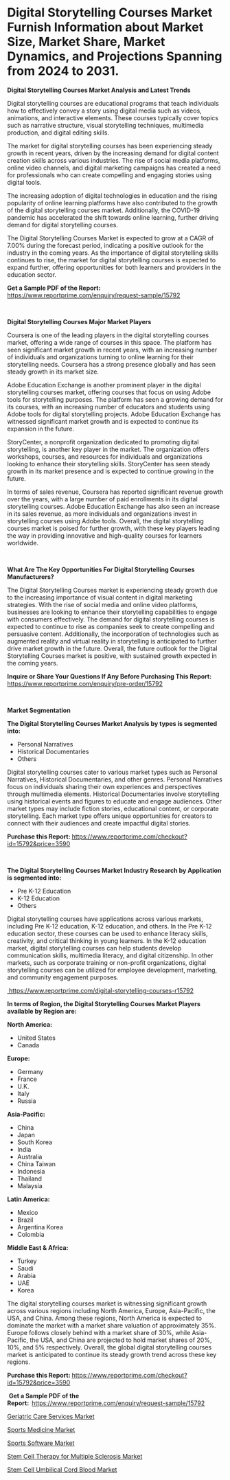 <p><h1>Digital Storytelling Courses Market Furnish Information about Market Size, Market Share, Market Dynamics, and Projections Spanning from 2024 to 2031.</h1></p><p><strong>Digital Storytelling Courses Market Analysis and Latest Trends</strong></p>
<p><p>Digital storytelling courses are educational programs that teach individuals how to effectively convey a story using digital media such as videos, animations, and interactive elements. These courses typically cover topics such as narrative structure, visual storytelling techniques, multimedia production, and digital editing skills.</p><p>The market for digital storytelling courses has been experiencing steady growth in recent years, driven by the increasing demand for digital content creation skills across various industries. The rise of social media platforms, online video channels, and digital marketing campaigns has created a need for professionals who can create compelling and engaging stories using digital tools.</p><p>The increasing adoption of digital technologies in education and the rising popularity of online learning platforms have also contributed to the growth of the digital storytelling courses market. Additionally, the COVID-19 pandemic has accelerated the shift towards online learning, further driving demand for digital storytelling courses.</p><p>The Digital Storytelling Courses Market is expected to grow at a CAGR of 7.00% during the forecast period, indicating a positive outlook for the industry in the coming years. As the importance of digital storytelling skills continues to rise, the market for digital storytelling courses is expected to expand further, offering opportunities for both learners and providers in the education sector.</p></p>
<p><strong>Get a Sample PDF of the Report:&nbsp;</strong> <a href="https://www.reportprime.com/enquiry/request-sample/15792">https://www.reportprime.com/enquiry/request-sample/15792</a></p>
<p>&nbsp;</p>
<p><strong>Digital Storytelling Courses Major Market Players</strong></p>
<p><p>Coursera is one of the leading players in the digital storytelling courses market, offering a wide range of courses in this space. The platform has seen significant market growth in recent years, with an increasing number of individuals and organizations turning to online learning for their storytelling needs. Coursera has a strong presence globally and has seen steady growth in its market size.</p><p>Adobe Education Exchange is another prominent player in the digital storytelling courses market, offering courses that focus on using Adobe tools for storytelling purposes. The platform has seen a growing demand for its courses, with an increasing number of educators and students using Adobe tools for digital storytelling projects. Adobe Education Exchange has witnessed significant market growth and is expected to continue its expansion in the future.</p><p>StoryCenter, a nonprofit organization dedicated to promoting digital storytelling, is another key player in the market. The organization offers workshops, courses, and resources for individuals and organizations looking to enhance their storytelling skills. StoryCenter has seen steady growth in its market presence and is expected to continue growing in the future.</p><p>In terms of sales revenue, Coursera has reported significant revenue growth over the years, with a large number of paid enrollments in its digital storytelling courses. Adobe Education Exchange has also seen an increase in its sales revenue, as more individuals and organizations invest in storytelling courses using Adobe tools. Overall, the digital storytelling courses market is poised for further growth, with these key players leading the way in providing innovative and high-quality courses for learners worldwide.</p></p>
<p>&nbsp;</p>
<p><strong>What Are The Key Opportunities For Digital Storytelling Courses Manufacturers?</strong></p>
<p><p>The Digital Storytelling Courses market is experiencing steady growth due to the increasing importance of visual content in digital marketing strategies. With the rise of social media and online video platforms, businesses are looking to enhance their storytelling capabilities to engage with consumers effectively. The demand for digital storytelling courses is expected to continue to rise as companies seek to create compelling and persuasive content. Additionally, the incorporation of technologies such as augmented reality and virtual reality in storytelling is anticipated to further drive market growth in the future. Overall, the future outlook for the Digital Storytelling Courses market is positive, with sustained growth expected in the coming years.</p></p>
<p><strong>Inquire or Share Your Questions If Any Before Purchasing This Report:</strong> <a href="https://www.reportprime.com/enquiry/pre-order/15792">https://www.reportprime.com/enquiry/pre-order/15792</a></p>
<p>&nbsp;</p>
<p><strong>Market Segmentation</strong></p>
<p><strong>The Digital Storytelling Courses Market Analysis by types is segmented into:</strong></p>
<p><ul><li>Personal Narratives</li><li>Historical Documentaries</li><li>Others</li></ul></p>
<p><p>Digital storytelling courses cater to various market types such as Personal Narratives, Historical Documentaries, and other genres. Personal Narratives focus on individuals sharing their own experiences and perspectives through multimedia elements. Historical Documentaries involve storytelling using historical events and figures to educate and engage audiences. Other market types may include fiction stories, educational content, or corporate storytelling. Each market type offers unique opportunities for creators to connect with their audiences and create impactful digital stories.</p></p>
<p><strong>Purchase this Report:&nbsp;</strong><a href="https://www.reportprime.com/checkout?id=15792&price=3590">https://www.reportprime.com/checkout?id=15792&price=3590</a></p>
<p>&nbsp;</p>
<p><strong>The Digital Storytelling Courses Market Industry Research by Application is segmented into:</strong></p>
<p><ul><li>Pre K-12 Education</li><li>K-12 Education</li><li>Others</li></ul></p>
<p><p>Digital storytelling courses have applications across various markets, including Pre K-12 education, K-12 education, and others. In the Pre K-12 education sector, these courses can be used to enhance literacy skills, creativity, and critical thinking in young learners. In the K-12 education market, digital storytelling courses can help students develop communication skills, multimedia literacy, and digital citizenship. In other markets, such as corporate training or non-profit organizations, digital storytelling courses can be utilized for employee development, marketing, and community engagement purposes.</p></p>
<p><a href="https://www.reportprime.com/digital-storytelling-courses-r15792">&nbsp;https://www.reportprime.com/digital-storytelling-courses-r15792</a></p>
<p><strong>In terms of Region, the Digital Storytelling Courses Market Players available by Region are:</strong></p>
<p>
    <p> <strong> North America: </strong>
        <ul>
            <li>United States</li>
            <li>Canada</li>
        </ul>
        </p> 
    <p> <strong> Europe: </strong>
        <ul>
            <li>Germany</li>
            <li>France</li>
            <li>U.K.</li>
            <li>Italy</li>
            <li>Russia</li>
        </ul>
        </p> 
    <p> <strong> Asia-Pacific: </strong>
        <ul>
            <li>China</li>
            <li>Japan</li>
            <li>South Korea</li>
            <li>India</li>
            <li>Australia</li>
            <li>China Taiwan</li>
            <li>Indonesia</li>
            <li>Thailand</li>
            <li>Malaysia</li>
        </ul>
        </p> 
    <p> <strong> Latin America: </strong>
        <ul>
            <li>Mexico</li>
            <li>Brazil</li>
            <li>Argentina Korea</li>
            <li>Colombia</li>
        </ul>
        </p> 
    <p> <strong> Middle East & Africa: </strong>
        <ul>
            <li>Turkey</li>
            <li>Saudi</li>
            <li>Arabia</li>
            <li>UAE</li>
            <li>Korea</li>
        </ul>
    </p>
    </p>
<p><p>The digital storytelling courses market is witnessing significant growth across various regions including North America, Europe, Asia-Pacific, the USA, and China. Among these regions, North America is expected to dominate the market with a market share valuation of approximately 35%. Europe follows closely behind with a market share of 30%, while Asia-Pacific, the USA, and China are projected to hold market shares of 20%, 10%, and 5% respectively. Overall, the global digital storytelling courses market is anticipated to continue its steady growth trend across these key regions.</p></p>
<p><strong>Purchase this Report: </strong><a href="https://www.reportprime.com/checkout?id=15792&price=3590">https://www.reportprime.com/checkout?id=15792&price=3590</a></p>
<p>&nbsp;<strong>Get a Sample PDF of the Report:&nbsp;&nbsp;</strong><a href="https://www.reportprime.com/enquiry/request-sample/15792">https://www.reportprime.com/enquiry/request-sample/15792</a></p>
<p><strong></strong></p>
<p><p><a href="https://github.com/btwcqfvq34/Market-Research-Report-List-2/blob/main/geriatric-care-services-market.md">Geriatric Care Services Market</a></p><p><a href="https://github.com/ochgvvcj16/Market-Research-Report-List-1/blob/main/sports-medicine-market.md">Sports Medicine Market</a></p><p><a href="https://github.com/JosephMorgnlvXXff/Market-Research-Report-List-1/blob/main/sports-software-market.md">Sports Software Market</a></p><p><a href="https://github.com/trameciabutler45/Market-Research-Report-List-1/blob/main/stem-cell-therapy-for-multiple-sclerosis-market.md">Stem Cell Therapy for Multiple Sclerosis Market</a></p><p><a href="https://github.com/sydneyHley85/Market-Research-Report-List-1/blob/main/stem-cell-umbilical-cord-blood-market.md">Stem Cell Umbilical Cord Blood Market</a></p></p>